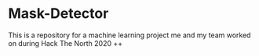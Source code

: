 # Mask-Detector
This is a repository for a machine learning project me and my team worked on during Hack The North 2020 ++
